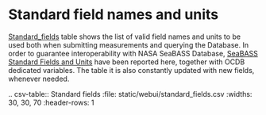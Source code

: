 # Standard field names and units

[Standard_fields](static/webui/standard_fields.csv) table shows the list of valid field names and units to be used both when submitting measurements and querying the Database. 
In order to guarantee interoperability with NASA SeaBASS Database, [SeaBASS Standard Fields and Units](https://seabass.gsfc.nasa.gov/wiki/stdfields) have been reported here, together with OCDB dedicated variables. The table it is also constantly updated with new fields, whenever needed. 

.. csv-table:: Standard fields
   :file: static/webui/standard_fields.csv
   :widths: 30, 30, 70
   :header-rows: 1